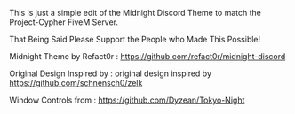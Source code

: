 This is just a simple edit of the Midnight Discord Theme to match the Project-Cypher FiveM Server. 

That Being Said Please Support the People who Made This Possible!

Midnight Theme by Refact0r : https://github.com/refact0r/midnight-discord

Original Design Inspired by : original design inspired by https://github.com/schnensch0/zelk

Window Controls from : https://github.com/Dyzean/Tokyo-Night
